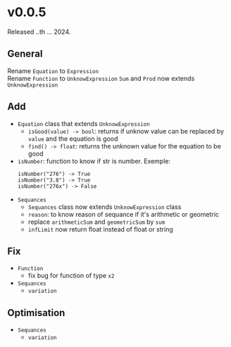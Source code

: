 # v0.0.5
Released ..th ... 2024.

## General
Rename `Equation` to `Expression`<br>
Rename `Function` to `UnknowExpression`
`Sum` and `Prod` now extends `UnknowExpression`

## Add
- `Equation` class that extends `UnknowExpression`
  - `isGood(value) -> bool`: returns if unknow value can be replaced by `value` and the equation is good
  - `find() -> float`: returns the unknown value for the equation to be good
- `isNumber`: function to know if str is number. Exemple:<br>
  ```
  isNumber("276") -> True
  isNumber("3.8") -> True
  isNumber("276x") -> False
  ```
- `Sequances`
  - `Sequances` class now extends `UnknowExpression` class
  - `reason`: to know reason of sequance if it's arithmetic or geometric
  - replace `arithmeticSum` and `geometricSum` by `sum`
  - `infLimit` now return float instead of float or string

## Fix
- `Function`
  - fix bug for function of type `x2`
- `Sequances`
  - `variation`


## Optimisation
- `Sequances`
  - `variation`